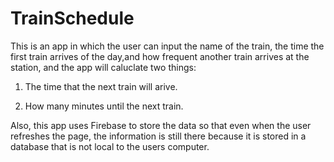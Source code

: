 # TrainSchedule

This is an app in which the user can input the name of the train, the time the first train arrives of the day,and how frequent another train arrives at the station, and the app will caluclate two things:

1. The time that the next train will arive.

2. How many minutes until the next train.

Also, this app uses Firebase to store the data so that even when the user refreshes the page, the information is still there because it is stored in a database that is not local to the users computer.